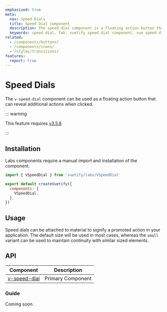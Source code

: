 ```yaml
---
emphasized: true
meta:
  nav: Speed Dials
  title: Speed Dial component
  description: The speed dial component is a floating action button that can reveal additional actions when clicked.
  keywords: speed dial, fab, vuetify speed dial component, vue speed dial component
related:
  - /components/buttons/
  - /components/icons/
  - /styles/transitions/
features:
  report: true
---
```


# Speed Dials

The `v-speed-dial` component can be used as a floating action button that can reveal additional actions when clicked.

<PageFeatures />

::: warning

This feature requires [v3.5.8](/getting-started/release-notes/?version=v3.5.8)

:::

## Installation

Labs components require a manual import and installation of the component.

```js { resource="src/plugins/vuetify.js" }
import { VSpeedDial } from 'vuetify/labs/VSpeedDial'

export default createVuetify({
  components: {
    VSpeedDial,
  },
})
```

## Usage

Speed dials can be attached to material to signify a promoted action in your application. The default size will be used in most cases, whereas the `small` variant can be used to maintain continuity with similar sized elements.

<ExamplesUsage name="v-speed-dial" />

<PromotedEntry />

## API

| Component | Description |
| - | - |
| [v-speed-dial](/api/v-speed-dial/) | Primary Component |

<ApiInline hide-links />

### Guide

Coming soon.
